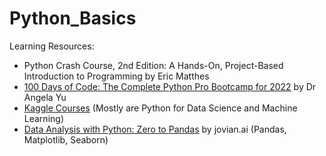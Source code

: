 # Python_Basics

Learning Resources:
- Python Crash Course, 2nd Edition: A Hands-On, Project-Based Introduction to Programming by Eric Matthes
- [100 Days of Code: The Complete Python Pro Bootcamp for 2022](https://www.udemy.com/course/100-days-of-code/) by Dr Angela Yu
- [Kaggle Courses](https://www.kaggle.com/learn) (Mostly are Python for Data Science and Machine Learning)
- [Data Analysis with Python: Zero to Pandas](https://jovian.ai/learn/data-analysis-with-python-zero-to-pandas) by jovian.ai (Pandas, Matplotlib, Seaborn)

